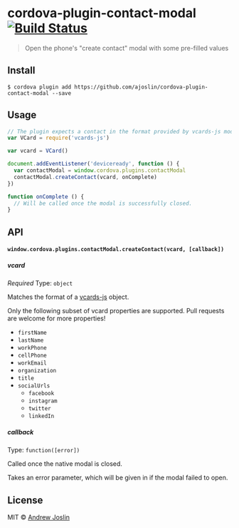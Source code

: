 # cordova-plugin-contact-modal [![Build Status](https://travis-ci.org/ajoslin/cordova-plugin-contact-modal.svg?branch=master)](https://travis-ci.org/ajoslin/cordova-plugin-contact-modal)

> Open the phone's "create contact" modal with some pre-filled values


## Install

```
$ cordova plugin add https://github.com/ajoslin/cordova-plugin-contact-modal --save
```

## Usage

```js
// The plugin expects a contact in the format provided by vcards-js module
var VCard = require('vcards-js')

var vcard = VCard()

document.addEventListener('deviceready', function () {
  var contactModal = window.cordova.plugins.contactModal
  contactModal.createContact(vcard, onComplete)
})

function onComplete () {
  // Will be called once the modal is successfully closed.
}
```

## API

#### `window.cordova.plugins.contactModal.createContact(vcard, [callback])`

##### vcard

*Required*
Type: `object`

Matches the format of a [vcards-js](https://github.com/enesser/vCards-js) object.

Only the following subset of vcard properties are supported. Pull requests are welcome for more properties!

- `firstName`
- `lastName`
- `workPhone`
- `cellPhone`
- `workEmail`
- `organization`
- `title`
- `socialUrls`
  - `facebook`
  - `instagram`
  - `twitter`
  - `linkedIn`

##### callback

Type: `function([error])`

Called once the native modal is closed.

Takes an error parameter, which will be given in if the modal failed to open.

## License

MIT © [Andrew Joslin](http://ajoslin.com)
